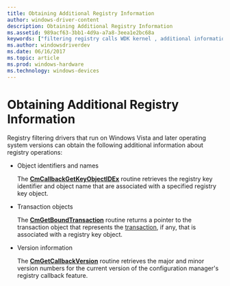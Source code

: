 ```yaml
---
title: Obtaining Additional Registry Information
author: windows-driver-content
description: Obtaining Additional Registry Information
ms.assetid: 989acf63-3bb1-4d9a-a7a8-3eea1e2bc68a
keywords: ["filtering registry calls WDK kernel , additional information to obtain", "registry filtering drivers WDK kernel , additional information to obtain"]
ms.author: windowsdriverdev
ms.date: 06/16/2017
ms.topic: article
ms.prod: windows-hardware
ms.technology: windows-devices
---
```


# Obtaining Additional Registry Information


Registry filtering drivers that run on Windows Vista and later operating system versions can obtain the following additional information about registry operations:

-   Object identifiers and names

    The [**CmCallbackGetKeyObjectIDEx**](https://msdn.microsoft.com/library/windows/hardware/jj215789) routine retrieves the registry key identifier and object name that are associated with a specified registry key object.

-   Transaction objects

    The [**CmGetBoundTransaction**](https://msdn.microsoft.com/library/windows/hardware/ff541905) routine returns a pointer to the transaction object that represents the [transaction](using-kernel-transaction-manager.md), if any, that is associated with a registry key object.

-   Version information

    The [**CmGetCallbackVersion**](https://msdn.microsoft.com/library/windows/hardware/ff541912) routine retrieves the major and minor version numbers for the current version of the configuration manager's registry callback feature.

 

 




